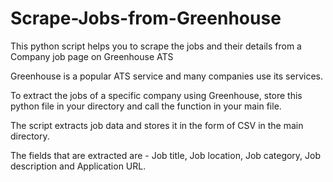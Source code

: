 # Scrape-Jobs-from-Greenhouse
This python script helps you to scrape the jobs and their details from a Company job page on Greenhouse ATS

Greenhouse is a popular ATS service and many companies use its services.

To extract the jobs of a specific company using Greenhouse, store this python file in your directory and call the function in your main file.

The script extracts job data and stores it in the form of CSV in the main directory.

The fields that are extracted are - Job title, Job location, Job category, Job description and Application URL.
